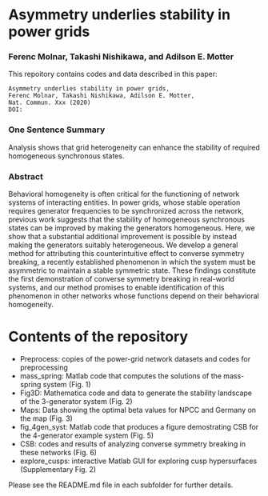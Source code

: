 # Asymmetry underlies stability in power grids
### Ferenc Molnar, Takashi Nishikawa, and Adilson E. Motter

This repoitory contains codes and data described in this paper:
```
Asymmetry underlies stability in power grids,
Ferenc Molnar, Takashi Nishikawa, Adilson E. Motter,
Nat. Commun. Xxx (2020)
DOI:
```

### One Sentence Summary
Analysis shows that grid heterogeneity can enhance the stability of required homogeneous synchronous states.

### Abstract
Behavioral homogeneity is often critical for the functioning of network systems
of interacting entities. In power grids, whose stable operation requires
generator frequencies to be synchronized across the network, previous work
suggests that the stability of homogeneous synchronous states can be improved
by making the generators homogeneous. Here, we show that a substantial additional
improvement is possible by instead making the generators suitably
heterogeneous. We develop a general method for attributing this counterintuitive
effect to converse symmetry breaking, a recently established phenomenon
in which the system must be asymmetric to maintain a stable symmetric state.
These findings constitute the first demonstration of converse symmetry breaking
in real-world systems, and our method promises to enable identification of
this phenomenon in other networks whose functions depend on their behavioral
homogeneity.

# Contents of the repository
- Preprocess: copies of the power-grid network datasets and codes for preprocessing
- mass_spring: Matlab code that computes the solutions of the mass-spring system (Fig. 1)
- Fig3D: Mathematica code and data to generate the stability landscape of the 3-generator system (Fig. 2)
- Maps: Data showing the optimal beta values for NPCC and Germany on the map (Fig. 3)
- fig_4gen_syst: Matlab code that produces a figure demostrating CSB for the 4-generator example system (Fig. 5)
- CSB: codes and results of analyzing converse symmetry breaking in these networks (Fig. 6)
- explore_cusps: interactive Matlab GUI for exploring cusp hypersurfaces (Supplementary Fig. 2)

Please see the README.md file in each subfolder for further details.
